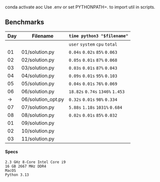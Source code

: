 conda activate aoc
Use .env or set PYTHONPATH=. to import util in scripts.

## Benchmarks

| Day   | Filename        | `time python3 "$filename"`    |
| ----- | --------------- | ----------------------------- |
|       |                 | `user` `system` `cpu` `total` |
| 01    | 01/solution.py  | `0.04s` `0.02s` `85%` `0.063` |
| 02    | 02/solution.py  | `0.05s` `0.01s` `87%` `0.068` |
| 03    | 03/solution.py  | `0.03s` `0.01s` `87%` `0.043` |
| 04    | 04/solution.py  | `0.09s` `0.01s` `95%` `0.103` |
| 05    | 05/solution.py  | `0.04s` `0.01s` `76%` `0.069` |
| 06    | 06/solution.py  | `18.82s` `0.74s` `1346%` `1.453` |
|  ->   | 06/solution_opt.py | `0.32s` `0.01s` `98%` `0.334` |
| 07    | 07/solution.py  | `5.88s` `1.18s` `1031%` `0.684` |
| 08    | 08/solution.py  | `0.02s` `0.01s` `85%` `0.032` |
| 01    | 09/solution.py  ||
| 02    | 10/solution.py  ||
| 03    | 11/solution.py  ||

#### Specs
```
2.3 GHz 8-Core Intel Core i9
16 GB 2667 MHz DDR4
MacOS
Python 3.13
```

